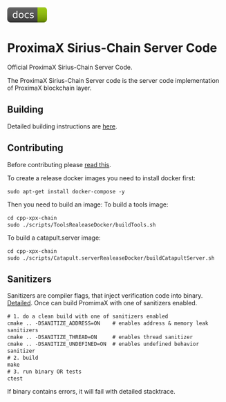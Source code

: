 [![docs](badges/docs--green.svg)](https://bcdocs.xpxsirius.io)

# ProximaX Sirius-Chain Server Code #

Official ProximaX Sirius-Chain Server Code.

The ProximaX Sirius-Chain Server code is the server code implementation of ProximaX blockchain layer.

## Building
Detailed building instructions are [here](BUILDING.md).

## Contributing
Before contributing please [read this](CONTRIBUTING.md).

To create a release docker images you need to install docker first:
```
sudo apt-get install docker-compose -y
```
  Then you need to build an image:
  To build a tools image:
  ```
  cd cpp-xpx-chain
  sudo ./scripts/ToolsRealeaseDocker/buildTools.sh
  ```
  To build a catapult.server image:
  ```
  cd cpp-xpx-chain
  sudo ./scripts/Catapult.serverRealeaseDocker/buildCatapultServer.sh
  ```

## Sanitizers

Sanitizers are compiler flags, that inject verification code into binary. [Detailed](https://github.com/google/sanitizers).
Once can build PromimaX with one of sanitizers enabled.

```
# 1. do a clean build with one of sanitizers enabled
cmake .. -DSANITIZE_ADDRESS=ON    # enables address & memory leak sanitizers
cmake .. -DSANITIZE_THREAD=ON     # enables thread sanitizer
cmake .. -DSANITIZE_UNDEFINED=ON  # enables undefined behavior sanitizer
# 2. build
make
# 3. run binary OR tests
ctest
```

If binary contains errors, it will fail with detailed stacktrace.
